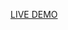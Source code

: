 <a href="https://7he-lychnobit3-cyborg.github.io/My_Calculator-Fully-Responsive-/calculator.html">LIVE DEMO</a>
